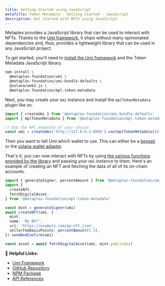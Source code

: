 ```yaml
---
title: Getting Started using JavaScript
metaTitle: Token Metadata - Getting Started - JavaScript
description: Get started with NFTs using JavaScript
---
```


Metaplex provides a JavaScript library that can be used to interact with NFTs. Thanks to the [Umi framework](https://github.com/metaplex-foundation/umi), it ships without many opinionated dependencies and, thus, provides a lightweight library that can be used in any JavaScript project.

To get started, you'll need to [install the Umi framework](https://github.com/metaplex-foundation/umi/blob/main/docs/installation.md) and the Token Metadata JavaScript library.

```sh
npm install \
  @metaplex-foundation/umi \
  @metaplex-foundation/umi-bundle-defaults \
  @solana/web3.js \
  @metaplex-foundation/mpl-token-metadata
```

Next, you may create your `Umi` instance and install the `mplTokenMetadata` plugin like so.

```ts
import { createUmi } from '@metaplex-foundation/umi-bundle-defaults'
import { mplTokenMetadata } from '@metaplex-foundation/mpl-token-metadata'

// Use the RPC endpoint of your choice.
const umi = createUmi('http://127.0.0.1:8899').use(mplTokenMetadata())
```
Then you want to tell Umi which wallet to use. This can either be a [keypair](/umi/connecting-to-umi#connecting-w-a-secret-key) or the [solana wallet adapter](/umi/connecting-to-umi#connecting-w-wallet-adapter).

That's it, you can now interact with NFTs by using [the various functions provided by the library](https://mpl-token-metadata-js-docs.vercel.app/) and passing your `Umi` instance to them. Here's an example of creating an NFT and fetching the data of all of its on-chain accounts.

```ts
import { generateSigner, percentAmount } from '@metaplex-foundation/umi'
import {
  createNft,
  fetchDigitalAsset,
} from '@metaplex-foundation/mpl-token-metadata'

const mint = generateSigner(umi)
await createNft(umi, {
  mint,
  name: 'My NFT',
  uri: 'https://example.com/my-nft.json',
  sellerFeeBasisPoints: percentAmount(5.5),
}).sendAndConfirm(umi)

const asset = await fetchDigitalAsset(umi, mint.publicKey)
```

🔗 **Helpful Links:**

- [Umi Framework](https://github.com/metaplex-foundation/umi)
- [GitHub Repository](https://github.com/metaplex-foundation/mpl-token-metadata)
- [NPM Package](https://www.npmjs.com/package/@metaplex-foundation/mpl-token-metadata)
- [API References](https://mpl-token-metadata-js-docs.vercel.app/)
